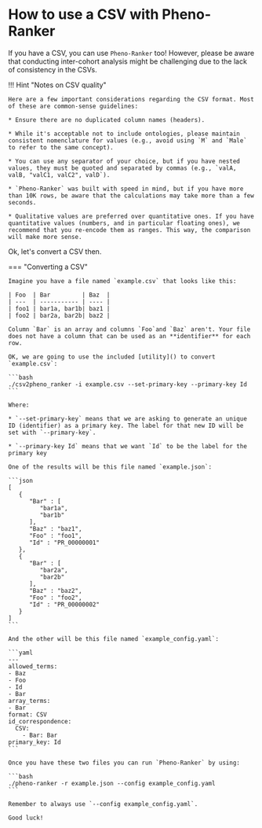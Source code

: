 # How to use a CSV with Pheno-Ranker

If you have a CSV, you can use `Pheno-Ranker` too! However, please be aware that conducting inter-cohort analysis might be challenging due to the lack of consistency in the CSVs.

!!! Hint "Notes on CSV quality"

    Here are a few important considerations regarding the CSV format. Most of these are common-sense guidelines:

    * Ensure there are no duplicated column names (headers).

    * While it's acceptable not to include ontologies, please maintain consistent nomenclature for values (e.g., avoid using `M` and `Male` to refer to the same concept).

    * You can use any separator of your choice, but if you have nested values, they must be quoted and separated by commas (e.g., `valA, valB, "valC1, valC2", valD`).

    * `Pheno-Ranker` was built with speed in mind, but if you have more than 10K rows, be aware that the calculations may take more than a few seconds.

    * Qualitative values are preferred over quantitative ones. If you have quantitative values (numbers, and in particular floating ones), we recommend that you re-encode them as ranges. This way, the comparison will make more sense.

Ok, let's convert a CSV then.

=== "Converting a CSV"

    Imagine you have a file named `example.csv` that looks like this:
    
    | Foo  | Bar         | Baz  |
    | ---  | ----------- | ---- |
    | foo1 | bar1a, bar1b| baz1 |
    | foo2 | bar2a, bar2b| baz2 |
    
    Column `Bar` is an array and columns `Foo`and `Baz` aren't. Your file does not have a column that can be used as an **identifier** for each row.
    
    OK, we are going to use the included [utility]() to convert `example.csv`:
    
    ```bash
    ./csv2pheno_ranker -i example.csv --set-primary-key --primary-key Id
    ```
    
    Where:
    
    * `--set-primary-key` means that we are asking to generate an unique ID (identifier) as a primary key. The label for that new ID will be set with `--primary-key`.
    
    * `--primary-key Id` means that we want `Id` to be the label for the primary key
    
    One of the results will be this file named `example.json`:
    
    ```json
    [
       {
          "Bar" : [
             "bar1a",
             "bar1b"
          ],
          "Baz" : "baz1",
          "Foo" : "foo1",
          "Id" : "PR_00000001"
       },
       {
          "Bar" : [
             "bar2a",
             "bar2b"
          ],
          "Baz" : "baz2",
          "Foo" : "foo2",
          "Id" : "PR_00000002"
       }
    ]
    ```
    
    And the other will be this file named `example_config.yaml`:
    
    ```yaml
    ---
    allowed_terms:
    - Baz
    - Foo
    - Id
    - Bar
    array_terms:
    - Bar
    format: CSV
    id_correspondence:
      CSV:
        - Bar: Bar
    primary_key: Id
    ```
    
    Once you have these two files you can run `Pheno-Ranker` by using:
    
    ```bash
    ./pheno-ranker -r example.json --config example_config.yaml
    ```
    
    Remember to always use `--config example_config.yaml`.
    
    Good luck!

